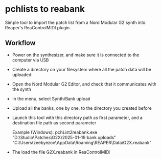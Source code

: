 # pchlists to reabank

Simple tool to import the patch list from a Nord Modular G2 synth into Reaper's ReaControlMIDI plugin.

## Workflow

- Power on the synthesizer, and make sure it is connected to the computer via USB
- Create a directory on your filesystem where all the patch data will be uploaded
- Open the Nord Modular G2 Editor, and check that it communicates with the synth
- In the menu, select Synth/Bank upload
- Upload all the banks, one by one, to the directory you created before
- Launch this tool with this directory path as first parameter, and a destination file path as second parameter

  Example (Windows): pchList2reabank.exe "D:\Studio\Patches\G2X\2025-01-19 bank uploads" "C:\Users\zeebyezon\AppData\Roaming\REAPER\Data\G2X.reabank"
- The load the file G2X.reabank in ReaControlMIDI
